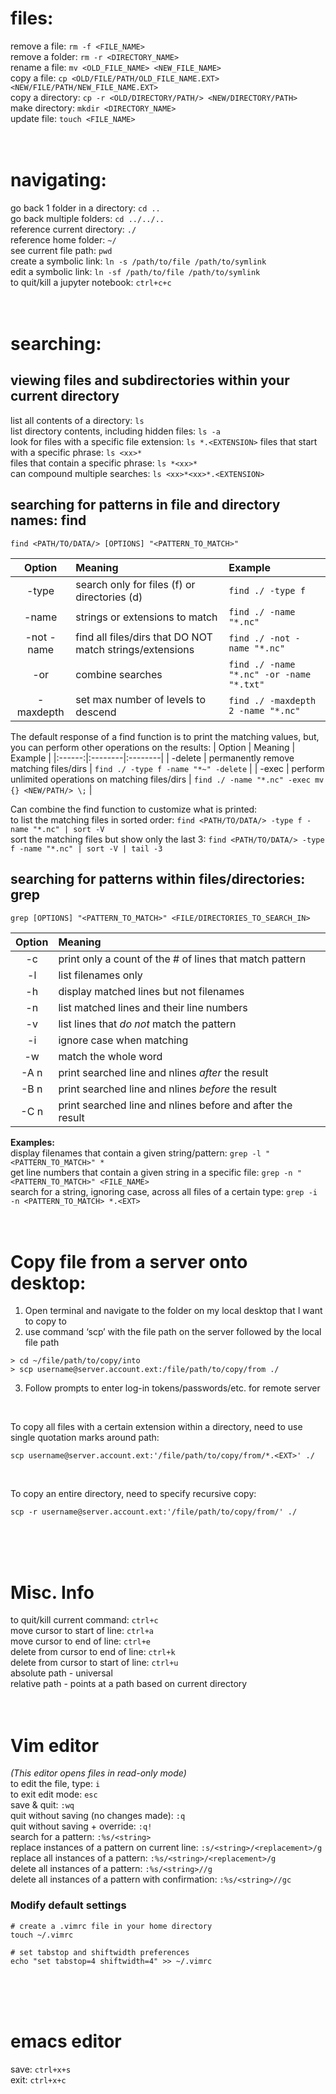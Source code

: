 # files:
remove a file: 		`rm -f <FILE_NAME>`
<br>
remove a folder: 	`rm -r <DIRECTORY_NAME>`
<br>
rename a file: 		`mv <OLD_FILE_NAME> <NEW_FILE_NAME>`
<br>
copy a file: 		`cp <OLD/FILE/PATH/OLD_FILE_NAME.EXT> <NEW/FILE/PATH/NEW_FILE_NAME.EXT>`
<br>
copy a directory: 		`cp -r <OLD/DIRECTORY/PATH/> <NEW/DIRECTORY/PATH>`
<br>
make directory: 	`mkdir <DIRECTORY_NAME>`
<br>
update file: 		`touch <FILE_NAME>`
<br>
<br>
<br>

# navigating:
go back 1 folder in a directory: 	`cd ..`
<br>
go back multiple folders: 		`cd ../../..`
<br>
reference current directory: 		`./`
<br>
reference home folder: 			`~/`
<br>
see current file path: 			`pwd`
<br>
create a symbolic link: `ln -s /path/to/file /path/to/symlink`
<br>
edit a symbolic link: `ln -sf /path/to/file /path/to/symlink`
<br>
to quit/kill a jupyter notebook: 	`ctrl+c+c`
<br>
<br>
<br>

# searching:
## viewing files and subdirectories within your current directory
list all contents of a directory: 			`ls`
<br> 
list directory contents, including hidden files: 	`ls -a`
<br>
look for files with a specific file extension: 		`ls *.<EXTENSION>`
files that start with a specific phrase: 		`ls <xx>*`
<br>
files that contain a specific phrase: 			`ls *<xx>*`
<br>
can compound multiple searches:				`ls <xx>*<xx>*.<EXTENSION>`
<br>

## searching for patterns in file and directory names: find
```
find <PATH/TO/DATA/> [OPTIONS] "<PATTERN_TO_MATCH>"
```
| Option | Meaning | Example |
|:------:|:--------|:--------|
| -type | search only for files (f) or directories (d) | `find ./ -type f` |
| -name | strings or extensions to match | `find ./ -name "*.nc"` |
| -not -name | find all files/dirs that DO NOT match strings/extensions | `find ./ -not -name "*.nc"` |
| -or | combine searches | `find ./ -name "*.nc" -or -name "*.txt"` |
| -maxdepth | set max number of levels to descend | `find ./ -maxdepth 2 -name "*.nc"` |

The default response of a find function is to print the matching values, but, you can perform other operations on the results:
| Option | Meaning | Example |
|:------:|:--------|:--------|
| -delete | permanently remove matching files/dirs | `find ./ -type f -name "*~" -delete` |
| -exec | perform unlimited operations on matching files/dirs | `find ./ -name "*.nc" -exec mv {} <NEW/PATH/> \;` |

Can combine the find function to customize what is printed:
<br>
to list the matching files in sorted order: `find <PATH/TO/DATA/> -type f -name "*.nc" | sort -V`
<br>
sort the matching files but show only the last 3: `find <PATH/TO/DATA/> -type f -name "*.nc" | sort -V | tail -3`
<br>

## searching for patterns within files/directories: grep
```
grep [OPTIONS] "<PATTERN_TO_MATCH>" <FILE/DIRECTORIES_TO_SEARCH_IN>
```
| Option | Meaning |
|:------:|:--------|
| -c | print only a count of the # of lines that match pattern |
| -l | list filenames only |
| -h | display matched lines but not filenames |
| -n | list matched lines and their line numbers |
| -v | list lines that *do not* match the pattern |
| -i | ignore case when matching |
| -w | match the whole word |
| -A n | print searched line and nlines *after* the result |
| -B n | print searched line and nlines *before* the result |
| -C n | print searched line and nlines before and after the result |

**Examples:**
<br>
display filenames that contain a given string/pattern: `grep -l "<PATTERN_TO_MATCH>" *`
<br>
get line numbers that contain a given string in a specific file: `grep -n "<PATTERN_TO_MATCH>" <FILE_NAME>`
<br>
search for a string, ignoring case, across all files of a certain type: `grep -i -n <PATTERN_TO_MATCH> *.<EXT>`
<br>
<br>
<br>

# Copy file from a server onto desktop:
1. Open terminal and navigate to the folder on my local desktop that I want to copy to
2. use command ‘scp’ with the file path on the server followed by the local file path
``` 
> cd ~/file/path/to/copy/into
> scp username@server.account.ext:/file/path/to/copy/from ./
```
3. Follow prompts to enter log-in tokens/passwords/etc. for remote server

<br>

To copy all files with a certain extension within a directory, need to use single quotation marks around path:
```
scp username@server.account.ext:'/file/path/to/copy/from/*.<EXT>' ./
```

<br>

To copy an entire directory, need to specify recursive copy:
```
scp -r username@server.account.ext:'/file/path/to/copy/from/' ./
```
<br>
<br>
<br>

# Misc. Info
to quit/kill current command: 		`ctrl+c`
<br>
move cursor to start of line: 		`ctrl+a`
<br>
move cursor to end of line: 		`ctrl+e`
<br>
delete from cursor to end of line: 	`ctrl+k`
<br>
delete from cursor to start of line: 	`ctrl+u`
<br>
absolute path - universal
<br>
relative path - points at a path based on current directory
<br>
<br>
<br>

# Vim editor
*(This editor opens files in read-only mode)*
<br>
to edit the file, type: 				`i`
<br>
to exit edit mode: 					`esc`
<br>
save & quit: 						`:wq`
<br>
quit without saving (no changes made): 					`:q`
<br>
quit without saving + override: 			`:q!`
<br>
search for a pattern: 					`:%s/<string>`
<br>
replace instances of a pattern on current line: 	`:s/<string>/<replacement>/g`
<br>
replace all instances of a pattern: 			`:%s/<string>/<replacement>/g`
<br>
delete all instances of a pattern: 			`:%s/<string>//g`
<br>
delete all instances of a pattern with confirmation: 	`:%s/<string>//gc`
<br>

### Modify default settings
```
# create a .vimrc file in your home directory
touch ~/.vimrc

# set tabstop and shiftwidth preferences
echo "set tabstop=4 shiftwidth=4" >> ~/.vimrc
```
<br>
<br>
<br>

# emacs editor
save: `ctrl+x+s`
<br>
exit: `ctrl+x+c`









